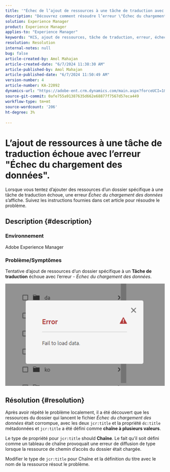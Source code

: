 ```yaml
---
title: '"Échec de l’ajout de ressources à une tâche de traduction avec l’erreur \"Échec du chargement des données\"'
description: "Découvrez comment résoudre l’erreur \"Échec du chargement des données\" lors de l’ajout de ressources à une tâche de traduction dans Adobe Experience Manager."
solution: Experience Manager
product: Experience Manager
applies-to: "Experience Manager"
keywords: "KCS, ajout de ressources, tâche de traduction, erreur, échec de chargement des données, AEM, Experience Manager"
resolution: Resolution
internal-notes: null
bug: false
article-created-by: Amol Mahajan
article-created-date: "6/7/2024 11:38:30 AM"
article-published-by: Amol Mahajan
article-published-date: "6/7/2024 11:50:49 AM"
version-number: 4
article-number: KA-22092
dynamics-url: "https://adobe-ent.crm.dynamics.com/main.aspx?forceUCI=1&pagetype=entityrecord&etn=knowledgearticle&id=7834fa75-c224-ef11-840a-000d3a5bee19"
source-git-commit: 0afe755a91387635d662e68877f7567d57eca449
workflow-type: tm+mt
source-wordcount: '206'
ht-degree: 3%

---
```


# L’ajout de ressources à une tâche de traduction échoue avec l’erreur &quot;Échec du chargement des données&quot;.


Lorsque vous tentez d’ajouter des ressources d’un dossier spécifique à une tâche de traduction échoue, une erreur *Échec du chargement des données* s’affiche. Suivez les instructions fournies dans cet article pour résoudre le problème.

## Description {#description}


### <b>Environnement</b>

Adobe Experience Manager

### <b>Problème/Symptômes</b>

Tentative d’ajout de ressources d’un dossier spécifique à un <b>Tâche de traduction</b> échoue avec l’erreur - *Échec du chargement des données*.

![](assets/___7934fa75-c224-ef11-840a-000d3a5bee19___.png)


## Résolution {#resolution}


Après avoir répété le problème localement, il a été découvert que les ressources du dossier qui lancent le fichier *Échec du chargement des données* était corrompue, avec les deux `jcr:title` et la propriété `dc:title` métadonnées et `jcr:title` a été défini comme <b>chaîne à plusieurs valeurs</b>.

Le type de propriété pour `jcr:title` should <b>Chaîne</b>. Le fait qu’il soit défini comme un tableau de chaîne provoquait une erreur de diffusion de type lorsque la ressource de chemin d’accès du dossier était chargée.

Modifier le type de `jcr:title` pour Chaîne et la définition du titre avec le nom de la ressource résout le problème.
